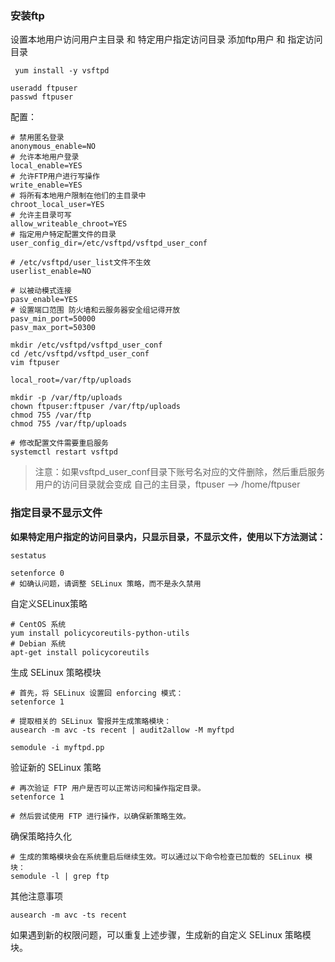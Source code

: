 ### 安装ftp
设置本地用户访问用户主目录 和 特定用户指定访问目录
添加ftp用户 和 指定访问目录
```shell
 yum install -y vsftpd
```
```shell
useradd ftpuser
passwd ftpuser
```
配置：
```shell
# 禁用匿名登录
anonymous_enable=NO
# 允许本地用户登录
local_enable=YES
# 允许FTP用户进行写操作
write_enable=YES
# 将所有本地用户限制在他们的主目录中
chroot_local_user=YES
# 允许主目录可写
allow_writeable_chroot=YES
# 指定用户特定配置文件的目录
user_config_dir=/etc/vsftpd/vsftpd_user_conf

# /etc/vsftpd/user_list文件不生效
userlist_enable=NO

# 以被动模式连接
pasv_enable=YES
# 设置端口范围 防火墙和云服务器安全组记得开放
pasv_min_port=50000
pasv_max_port=50300
```
```shell
mkdir /etc/vsftpd/vsftpd_user_conf
cd /etc/vsftpd/vsftpd_user_conf
vim ftpuser
```
```shell
local_root=/var/ftp/uploads
```
```shell
mkdir -p /var/ftp/uploads
chown ftpuser:ftpuser /var/ftp/uploads
chmod 755 /var/ftp
chmod 755 /var/ftp/uploads
```
```shell
# 修改配置文件需要重启服务
systemctl restart vsftpd
```
> 注意：如果vsftpd_user_conf目录下账号名对应的文件删除，然后重启服务
> 用户的访问目录就会变成 自己的主目录，ftpuser --> /home/ftpuser


### 指定目录不显示文件
**如果特定用户指定的访问目录内，只显示目录，不显示文件，使用以下方法测试：**
```shell
sestatus
```
```shell
setenforce 0
# 如确认问题，请调整 SELinux 策略，而不是永久禁用
```
自定义SELinux策略
```shell
# CentOS 系统
yum install policycoreutils-python-utils
# Debian 系统
apt-get install policycoreutils
```
生成 SELinux 策略模块
```shell
# 首先，将 SELinux 设置回 enforcing 模式：
setenforce 1
```
```shell
# 提取相关的 SELinux 警报并生成策略模块：
ausearch -m avc -ts recent | audit2allow -M myftpd
```
```shell
semodule -i myftpd.pp
```
验证新的 SELinux 策略
```shell
# 再次验证 FTP 用户是否可以正常访问和操作指定目录。
setenforce 1

# 然后尝试使用 FTP 进行操作，以确保新策略生效。
```
确保策略持久化
```shell
# 生成的策略模块会在系统重启后继续生效。可以通过以下命令检查已加载的 SELinux 模块：
semodule -l | grep ftp
```
其他注意事项
```shell
ausearch -m avc -ts recent
```
如果遇到新的权限问题，可以重复上述步骤，生成新的自定义 SELinux 策略模块。
